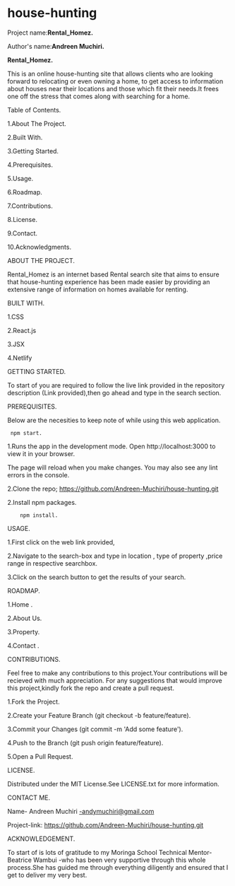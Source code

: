# house-hunting
Project name:**Rental_Homez.**

Author's name:**Andreen Muchiri.**

**Rental_Homez.**

This is an online house-hunting site that allows clients  who are looking forward to relocating or even owning a home, to get access to information about houses near their locations and those which fit their needs.It frees one off the stress that comes along with searching for a home.

Table of Contents.

1.About The Project.

2.Built With.

3.Getting Started.

4.Prerequisites.

5.Usage.

6.Roadmap.

7.Contributions.

8.License.

9.Contact.

10.Acknowledgments.

ABOUT THE PROJECT.

Rental_Homez  is an internet based Rental search site  that aims to ensure that house-hunting experience has been made easier by providing an extensive range of information on homes available for renting.

BUILT WITH.

1.CSS

2.React.js

3.JSX

4.Netlify

GETTING STARTED.

To start of you are required to follow the live link provided in the repository description (Link provided),then go ahead and type in
the search section.


PREREQUISITES.

Below are the necesities to keep note of while using this web application.

     npm start.

1.Runs the app in the development mode.
Open http://localhost:3000 to view it in your browser.

The page will reload when you make changes.
You may also see any lint errors in the console.


2.Clone the repo;
     https://github.com/Andreen-Muchiri/house-hunting.git

2.Install npm packages.

        npm install.
        
USAGE.

1.First click on the web link provided,

2.Navigate to the search-box and type in location , type of property ,price range in respective searchbox.

3.Click on the search button to get the results of your search.

ROADMAP.

1.Home .

2.About Us.

3.Property.

4.Contact .

CONTRIBUTIONS.

Feel free to make any contributions to this project.Your contributions will be recieved with much appreciation. For any suggestions that would improve this project,kindly fork the repo and create a pull request.

1.Fork the Project.

2.Create your Feature Branch (git checkout -b feature/feature).

3.Commit your Changes (git commit -m 'Add some feature').

4.Push to the Branch (git push origin feature/feature).

5.Open a Pull Request.

LICENSE.

Distributed under the MIT License.See LICENSE.txt for more information.

CONTACT ME.

Name- Andreen Muchiri -andymuchiri@gmail.com

Project-link: https://github.com/Andreen-Muchiri/house-hunting.git

ACKNOWLEDGEMENT.

To start of is lots of gratitude to my Moringa School Technical Mentor- Beatrice Wambui -who has been very supportive through this whole process.She has guided me through everything diligently and ensured that I get to deliver my very best.

